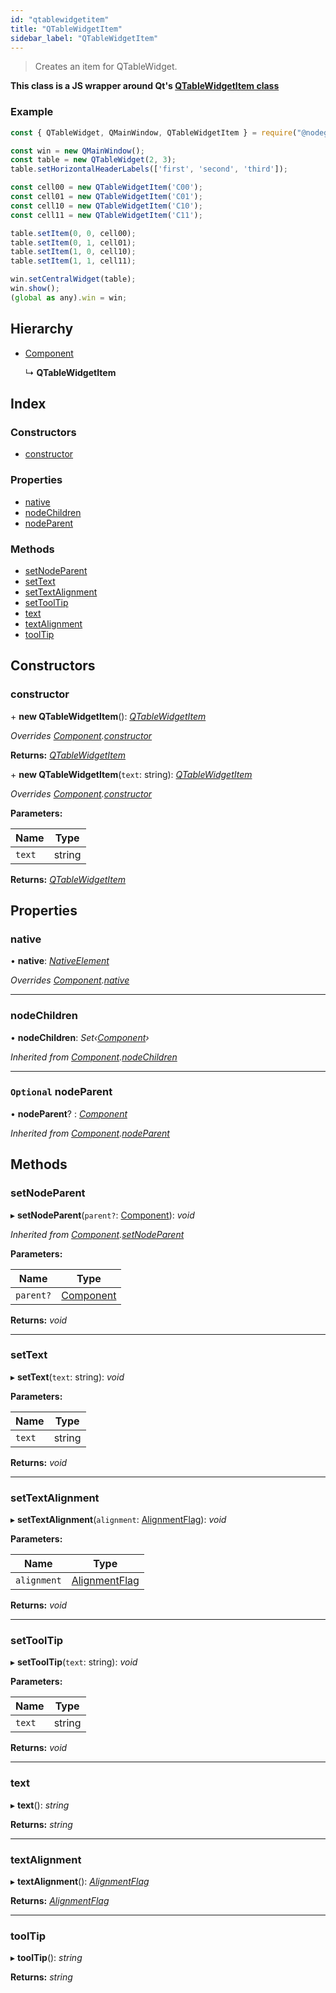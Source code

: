 ```yaml
---
id: "qtablewidgetitem"
title: "QTableWidgetItem"
sidebar_label: "QTableWidgetItem"
---
```


> Creates an item for QTableWidget.

**This class is a JS wrapper around Qt's [QTableWidgetItem class](https://doc.qt.io/qt-5/qtablewidgetitem.html)**

### Example

```javascript
const { QTableWidget, QMainWindow, QTableWidgetItem } = require("@nodegui/nodegui");

const win = new QMainWindow();
const table = new QTableWidget(2, 3);
table.setHorizontalHeaderLabels(['first', 'second', 'third']);

const cell00 = new QTableWidgetItem('C00');
const cell01 = new QTableWidgetItem('C01');
const cell10 = new QTableWidgetItem('C10');
const cell11 = new QTableWidgetItem('C11');

table.setItem(0, 0, cell00);
table.setItem(0, 1, cell01);
table.setItem(1, 0, cell10);
table.setItem(1, 1, cell11);

win.setCentralWidget(table);
win.show();
(global as any).win = win;

```

## Hierarchy

* [Component](component.md)

  ↳ **QTableWidgetItem**

## Index

### Constructors

* [constructor](qtablewidgetitem.md#constructor)

### Properties

* [native](qtablewidgetitem.md#native)
* [nodeChildren](qtablewidgetitem.md#nodechildren)
* [nodeParent](qtablewidgetitem.md#optional-nodeparent)

### Methods

* [setNodeParent](qtablewidgetitem.md#setnodeparent)
* [setText](qtablewidgetitem.md#settext)
* [setTextAlignment](qtablewidgetitem.md#settextalignment)
* [setToolTip](qtablewidgetitem.md#settooltip)
* [text](qtablewidgetitem.md#text)
* [textAlignment](qtablewidgetitem.md#textalignment)
* [toolTip](qtablewidgetitem.md#tooltip)

## Constructors

###  constructor

\+ **new QTableWidgetItem**(): *[QTableWidgetItem](qtablewidgetitem.md)*

*Overrides [Component](component.md).[constructor](component.md#constructor)*

**Returns:** *[QTableWidgetItem](qtablewidgetitem.md)*

\+ **new QTableWidgetItem**(`text`: string): *[QTableWidgetItem](qtablewidgetitem.md)*

*Overrides [Component](component.md).[constructor](component.md#constructor)*

**Parameters:**

Name | Type |
------ | ------ |
`text` | string |

**Returns:** *[QTableWidgetItem](qtablewidgetitem.md)*

## Properties

###  native

• **native**: *[NativeElement](../globals.md#nativeelement)*

*Overrides [Component](component.md).[native](component.md#abstract-native)*

___

###  nodeChildren

• **nodeChildren**: *Set‹[Component](component.md)›*

*Inherited from [Component](component.md).[nodeChildren](component.md#nodechildren)*

___

### `Optional` nodeParent

• **nodeParent**? : *[Component](component.md)*

*Inherited from [Component](component.md).[nodeParent](component.md#optional-nodeparent)*

## Methods

###  setNodeParent

▸ **setNodeParent**(`parent?`: [Component](component.md)): *void*

*Inherited from [Component](component.md).[setNodeParent](component.md#setnodeparent)*

**Parameters:**

Name | Type |
------ | ------ |
`parent?` | [Component](component.md) |

**Returns:** *void*

___

###  setText

▸ **setText**(`text`: string): *void*

**Parameters:**

Name | Type |
------ | ------ |
`text` | string |

**Returns:** *void*

___

###  setTextAlignment

▸ **setTextAlignment**(`alignment`: [AlignmentFlag](../enums/alignmentflag.md)): *void*

**Parameters:**

Name | Type |
------ | ------ |
`alignment` | [AlignmentFlag](../enums/alignmentflag.md) |

**Returns:** *void*

___

###  setToolTip

▸ **setToolTip**(`text`: string): *void*

**Parameters:**

Name | Type |
------ | ------ |
`text` | string |

**Returns:** *void*

___

###  text

▸ **text**(): *string*

**Returns:** *string*

___

###  textAlignment

▸ **textAlignment**(): *[AlignmentFlag](../enums/alignmentflag.md)*

**Returns:** *[AlignmentFlag](../enums/alignmentflag.md)*

___

###  toolTip

▸ **toolTip**(): *string*

**Returns:** *string*
